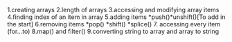 1.creating arrays
2.length of arrays
3.accessing and modifying array items
4.finding index of an item in array
5.adding items *push()*unshift()[To add in the start]
6.removing items *pop() *shift() *splice()
7. accessing every item (for...to)
8.map() and filter()
9.converting string to array and array to string